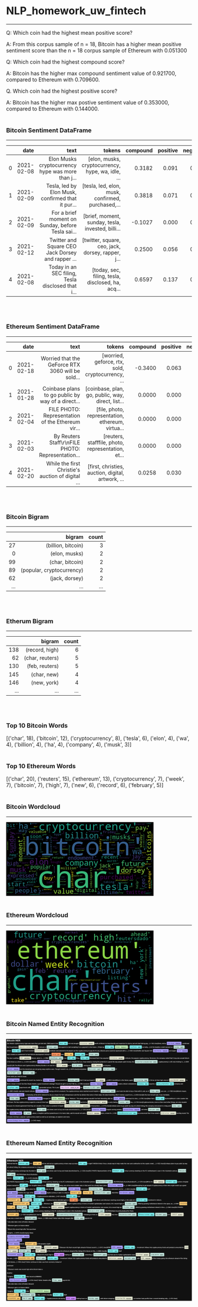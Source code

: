 # NLP_homework_uw_fintech
---
Q: Which coin had the highest mean positive score?

A: From this corpus sample of n = 18, Bitcoin has a higher mean positive sentiment score than the n = 18 corpus sample of Ethereum with 0.051300

Q: Which coin had the highest compound score?

A: Bitcoin has the higher max compound sentiment value of 0.921700, compared to Ethereum with 0.709600. 

Q. Which coin had the highest positive score?

A: Bitcoin has the higher max postive sentiment value of 0.353000, compared to Ethereum with 0.144000.
<br/><br/>
### Bitcoin Sentiment DataFrame
---
|   |       date |                                              text |                                            tokens | compound | positive | negative | neutral |
|--:|-----------:|--------------------------------------------------:|--------------------------------------------------:|---------:|---------:|---------:|--------:|
| 0 | 2021-02-08 | Elon Musks cryptocurrency hype was more than j... | [elon, musks, cryptocurrency, hype, wa, idle, ... |   0.3182 |    0.091 |    0.000 |   0.909 |
| 1 | 2021-02-09 | Tesla, led by Elon Musk, confirmed that it pur... | [tesla, led, elon, musk, confirmed, purchased,... |   0.3818 |    0.071 |    0.000 |   0.929 |
| 2 | 2021-02-09 | For a brief moment on Sunday, before Tesla sai... | [brief, moment, sunday, tesla, invested, billi... |  -0.1027 |    0.000 |    0.038 |   0.962 |
| 3 | 2021-02-12 | Twitter and Square CEO Jack Dorsey and rapper ... | [twitter, square, ceo, jack, dorsey, rapper, j... |   0.2500 |    0.056 |    0.000 |   0.944 |
| 4 | 2021-02-08 | Today in an SEC filing, Tesla disclosed that i... | [today, sec, filing, tesla, disclosed, ha, acq... |   0.6597 |    0.137 |    0.000 |   0.863 |
<br/><br/>
### Ethereum Sentiment DataFrame
---
|   |       date |                                              text |                                            tokens | compound | positive | negative | neutral |
|--:|-----------:|--------------------------------------------------:|--------------------------------------------------:|---------:|---------:|---------:|--------:|
| 0 | 2021-02-18 | Worried that the GeForce RTX 3060 will be sold... | [worried, geforce, rtx, sold, cryptocurrency, ... |  -0.3400 |    0.063 |    0.119 |   0.818 |
| 1 | 2021-01-28 | Coinbase plans to go public by way of a direct... | [coinbase, plan, go, public, way, direct, list... |   0.0000 |    0.000 |    0.000 |   1.000 |
| 2 | 2021-02-04 | FILE PHOTO: Representation of the Ethereum vir... | [file, photo, representation, ethereum, virtua... |   0.0000 |    0.000 |    0.000 |   1.000 |
| 3 | 2021-02-03 | By Reuters Staff\r\nFILE PHOTO: Representation... | [reuters, stafffile, photo, representation, et... |   0.0000 |    0.000 |    0.000 |   1.000 |
| 4 | 2021-02-20 | While the first Christie's auction of digital ... | [first, christies, auction, digital, artwork, ... |   0.0258 |    0.030 |    0.000 |   0.970 
<br/><br/>
### Bitcoin Bigram
---
|     |                    bigram | count |
|----:|--------------------------:|------:|
|  27 |        (billion, bitcoin) |     3 |
|   0 |             (elon, musks) |     2 |
|  99 |           (char, bitcoin) |     2 |
|  89 | (popular, cryptocurrency) |     2 |
|  62 |            (jack, dorsey) |     2 |
| ... |                       ... |   ... |
<br/><br/>
### Etherum Bigram
---
|     |          bigram | count |
|----:|----------------:|------:|
| 138 |  (record, high) |     6 |
|  62 | (char, reuters) |     5 |
| 130 |  (feb, reuters) |     5 |
| 145 |     (char, new) |     4 |
| 146 |     (new, york) |     4 |
| ... |             ... |   ... |
<br/><br/>
### Top 10 Bitcoin Words
[('char', 18),
 ('bitcoin', 12),
 ('cryptocurrency', 8),
 ('tesla', 6),
 ('elon', 4),
 ('wa', 4),
 ('billion', 4),
 ('ha', 4),
 ('company', 4),
 ('musk', 3)]
<br/><br/>
### Top 10 Ethereum Words
[('char', 20),
 ('reuters', 15),
 ('ethereum', 13),
 ('cryptocurrency', 7),
 ('week', 7),
 ('bitcoin', 7),
 ('high', 7),
 ('new', 6),
 ('record', 6),
 ('february', 5)]
<br/><br/>
### Bitcoin Wordcloud
---
![](Images/btc_wc.png)
<br/><br/>
### Ethereum Wordcloud
---
![](Images/eth_wc.png)
<br/><br/>
### Bitcoin Named Entity Recognition
---
![](Images/btc_ner.png)
<br/><br/>
### Ethereum Named Entity Recognition
---
![](Images/eth_ner.png)
<br/><br/>